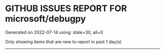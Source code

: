 
# GITHUB ISSUES REPORT FOR microsoft/debugpy


Generated on 2022-07-14 using: stale=30, all=0


Only showing items that are new to report in past 1 day(s)


---
